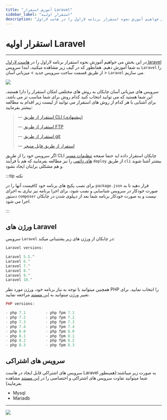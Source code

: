 ```yaml
---
title: "آموزش استقرار Laravel"
sidebar_label: "استقرار اولیه"
description: "در این بخش می خواهیم آموزش نحوه استقرار برنامه لاراول را در هاست لاراول laravel به شما آموزش دهیم."
---
```


# استقرار اولیه Laravel
---

در این بخش می خواهیم آموزش نحوه استقرار برنامه لاراول را در [هاست لاراول laravel](https://chabokan.net/cloud-hosting/php/laravel/) به شما آموزش دهیم.
همانطور که در گیف زیر مشاهده میکنید، ابتدا سرویس `Laravel` را از طریق قسمت ساخت سرویس جدید > میزبانی آسان > `Laravel` می سازیم.

![](https://s1.chabokan.net/docs/gifs/laravel-install.gif)

سرویس های میزبانی آسان چابکان به روش های مختلفی امکان استقرار را دارا هستند، این شما هستید که می توانید انتخاب کنید کدام روش برای شما مناسب تر می باشد، برای آشنایی با هر کدام از روش های استقرار می توانید از لیست زیر اقدام به مطالعه بیشتر بفرمایید:

> —  [استقرار از طریق CLI (پیشنهادی)](https://docs.chabokan.net/deploy/cli)
>
> —  [استقرار از طریق FTP](https://docs.chabokan.net/deploy/ftp/)
>
> —  [استقرار از طریق git](https://docs.chabokan.net/deploy/git/)
>
> —  [استقرار از طریق فایل منیجر](https://docs.chabokan.net/deploy/file-manager/)

اگر سرویس خود را از طریق CLI چابکان استقرار داده اید حتما صفحه [تنظیمات مسیر های دائمی](https://docs.chabokan.net/features/permanent-path/) را نیز مطالعه بفرمایید که هم با فرآیند `deploy` از طریق `cli` بیشتر آشنا شوید و هم مشکلی برایتان ایجاد نشود.

:::tip نکته

برای نصب پکیج های برنامه خود کافیست آنها را در `package.json` قرار دهید تا به صورت خودکار در سرویس شناسایی و نصب شود، برای اجرا برنامه نیز نیازی به اجرای دستور `composer` نیست و به صورت خودکار برنامه شما بعد از دیپلوی شدن در چابکان اجرا می شود.

:::

## ورژن های Laravel

سرویس `Laravel` در چابکان از ورژن های زیر پشتیبانی میکند:

```php
Laravel versions:

Laravel 5.5.^
Laravel 6.^
Laravel 7.^
Laravel 8.^
Laravel 9.^
Laravel 10.^
```

همچنین میتوانید با توجه به نیاز برنامه خود، ورژن مورد نظر PHP را انتخاب نمایید. برای تغییر ورژن میتوانید به [این مستند](https://docs.chabokan.net/simple-hosting/laravel/more/#تغییر-ورژن-laravel) مراجعه نمایید.

```php
PHP versions:

- php 7.1         - php fpm 7.1
- php 7.2         - php fpm 7.2
- php 7.3         - php fpm 7.3
- php 7.4         - php fpm 7.4
- php 8.0         - php fpm 8.0
- php 8.1         - php fpm 8.1
- php 8.2         - php fpm 8.2
- php 8.3         - php fpm 8.3
```

## سرویس های اشتراکی

سرویس های اشتراکی قابل ایجاد در هاست Laravel به صورت زیر میباشند:(همینطور شما میتوانید تفاوت سرویس های اشتراکی و اختصاصی را در [این مستند](https://docs.chabokan.net/general-tips/share-db-vs-dedicated-db/) مشاهده بفرمایید)

- Mysql
- Mariadb

---
<a href="https://hub.chabokan.net/fa/services/create/laravel" ><img src="https://s1.chabokan.net/docs/images/laravel-banner.png" /></a>